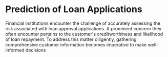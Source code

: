 # Prediction of Loan Applications



Financial institutions encounter the challenge of accurately assessing the risk associated with loan approval applications. A prominent concern they often encounter pertains to the customer's creditworthiness and likelihood of loan repayment. To address this matter diligently, gathering comprehensive customer information becomes imperative to make well-informed decisions